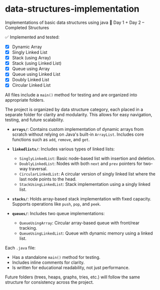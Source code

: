 # data-structures-implementation
Implementations of basic data structures using java
📅 Day 1 + Day 2  – Completed Structures

✅ Implemented and tested:

- [x] Dynamic Array  
- [x] Singly Linked List  
- [x] Stack (using Array)  
- [x] Stack (using Linked List)  
- [x] Queue using Array  
- [x] Queue using Linked List  
- [x] Doubly Linked List  
- [x] Circular Linked List

All files include a `main()` method for testing and are organized into appropriate folders.



The project is organized by data structure category, each placed in a separate folder for clarity and modularity. This allows for easy navigation, testing, and future scalability.

- **`arrays/`**: Contains custom implementation of dynamic arrays from scratch without relying on Java's built-in `ArrayList`. Includes core functions such as `add`, `remove`, and `get`.

- **`linkedlists/`**: Includes various types of linked lists:
  - `SinglyLinkedList`: Basic node-based list with insertion and deletion.
  - `DoublyLinkedList`: Nodes with both `next` and `prev` pointers for two-way traversal.
  - `CircularLinkedList`: A circular version of singly linked list where the last node points to the head.
  - `StackUsingLinkedList`: Stack implementation using a singly linked list.

- **`stacks/`**: Holds array-based stack implementation with fixed capacity. Supports operations like `push`, `pop`, and `peek`.

- **`queues/`**: Includes two queue implementations:
  - `QueueUsingArray`: Circular array-based queue with front/rear tracking.
  - `QueueUsingLinkedList`: Queue with dynamic memory using a linked list.

Each `.java` file:
- Has a standalone `main()` method for testing.
- Includes inline comments for clarity.
- Is written for educational readability, not just performance.

Future folders (trees, heaps, graphs, tries, etc.) will follow the same structure for consistency across the project.

